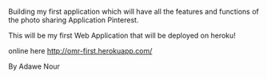 Building my first application which will have all the features and functions of the photo sharing Application Pinterest.

This will be my first Web Application that will be deployed on heroku!

online here http://omr-first.herokuapp.com/

By Adawe Nour
